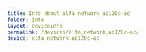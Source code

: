 ```yaml
---
title: Info about alfa_network_ap120c-ac
folder: info
layout: deviceinfo
permalink: /devices/alfa_network_ap120c-ac/
device: alfa_network_ap120c-ac
---
```

